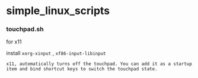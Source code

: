 # simple_linux_scripts


### touchpad.sh
for x11

install `xorg-xinput`  ,  `xf86-input-libinput`
```
x11, automatically turns off the touchpad. You can add it as a startup item and bind shortcut keys to switch the touchpad state.
```